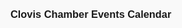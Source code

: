 <!DOCTYPE html>
<html lang="en">
<head>
  <meta charset="UTF-8">
  <title>Clovis Chamber Event Calendar</title>
  <meta name="viewport" content="width=device-width, initial-scale=1.0">
  <style>
    html, body {
      margin: 0;
      padding: 0;
      font-family: sans-serif;
      background: #f9f9f9;
      height: 100%;
    }
    .container {
      padding: 10px;
      box-sizing: border-box;
      min-height: 100vh;
    }
    h3 {
      margin: 10px 10px 20px;
    }
    #mni-calendar-1754019057802 {
      margin-bottom: 0 !important;
    }
  </style>
</head>
<body>
  <div class="container">
    <h3>Clovis Chamber Events Calendar</h3>
    <div id="mni-calendar-1754019057802"></div>
  </div>

  <script type="text/javascript" src="https://business.clovischamber.com/Content/Script/Calendar.min.js"></script>
  <script type="text/javascript">
    new MNI.Widgets.Calendar("mni-calendar-1754019057802", {
      showLinks: true,
      popUp: true,
      headerFormat: "MMMM yyyy",
      weekdayFormat: "ddd",
      styleTemplate: `#@id .mn-widget-calendar {
        color: #666666;
        font-family: "Helvetica Neue", Helvetica, Arial, "Lucida Grande", sans-serif;
        font-size: 16px;
        float: left;
        line-height: 150%;
        text-align: center;
        width: 100%;
      }
      #@id .mn-widget-calendar a {
        color: #6E9934;
        font-weight: 700;
        text-decoration: none;
      }
      #@id .mn-widget-calendar a:hover {
        color: #58A4B0;
      }
      #@id .mn-widget-calendar-clear {
        clear: both;
      }
      #@id .mn-widget-calendar-header {
        font-weight: 700;
        text-align: center;
        text-transform: uppercase;
      }
      #@id .mn-widget-calendar-prev {
        float: left;
      }
      #@id .mn-widget-calendar-next {
        float: right;
      }
      #@id .mn-widget-calendar-weekday,
      .mn-widget-calendar-day {
        display: inline-block;
        width: 14.285714285714286%;
      }
      #@id .mn-widget-calendar-day-prev,
      #@id .mn-widget-calendar-day-next {
        color: #999999;
      }`
    }).create();
  </script>
</body>
</html>
